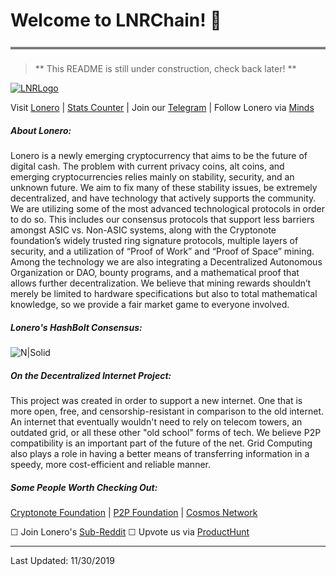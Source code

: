 # Welcome to LNRChain! 🔗  
![N|gryln](https://raw.githubusercontent.com/Mentors4EDU/Images/master/Untitled%20design(96).png)  
> ** This README is still under construction, check back later!  **

[![LNRLogo](http://img.youtube.com/vi/ZeSfj7ETkpw/0.jpg)](http://www.youtube.com/watch?v=ZeSfj7ETkpw "Lonero Logo Reveal")

Visit [Lonero](lonero.org)  | [Stats Counter](https://www.lonero.org/#1575006761747-394c2f7a-8642_) | Join our [Telegram](https://t.me/lonero) | Follow Lonero via [Minds](https://www.minds.com/loneroLNR/)  
##### About Lonero:
Lonero is a newly emerging cryptocurrency that aims to be the future of digital cash. The problem with current privacy coins, alt coins, and emerging cryptocurrencies relies mainly on stability, security, and an unknown future. We aim to fix many of these stability issues, be extremely decentralized, and have technology that actively supports the community. We are utilizing some of the most advanced technological protocols in order to do so. This includes our consensus protocols that support less barriers amongst ASIC vs. Non-ASIC systems, along with the Cryptonote foundation’s widely trusted ring signature protocols, multiple layers of security, and a utilization of “Proof of Work” and “Proof of Space” mining. Among the technology we are also integrating a Decentralized Autonomous Organization or DAO, bounty programs, and a mathematical proof that allows further decentralization. We believe that mining rewards shouldn’t merely be limited to hardware specifications but also to total mathematical knowledge, so we provide a fair market game to everyone involved.

##### Lonero's HashBolt Consensus:
![N|Solid](https://www.lonero.org/wp-content/uploads/2018/06/Lonero-Web-Token-Structure-section-2.jpeg
)

##### On the Decentralized Internet Project:
This project was created in order to support a new internet. One that is more open, free, and censorship-resistant in comparison to the old internet. An internet that eventually wouldn't need to rely on telecom towers, an outdated grid, or all these other "old school" forms of tech. We believe P2P compatibility is an important part of the future of the net. Grid Computing also plays a role in having a better means of transferring information in a speedy, more cost-efficient and reliable manner.

##### Some People Worth Checking Out:
[Cryptonote Foundation](https://cryptonotefoundation.org/) | [P2P Foundation](https://p2pfoundation.net/) | [Cosmos Network](https://tendermint.com/)

☐ Join Lonero's [Sub-Reddit](reddit.com/r/lonero)
☐ Upvote us via [ProductHunt](https://www.producthunt.com/posts/lonero-protocol-v1) 
___
Last Updated: 11/30/2019
